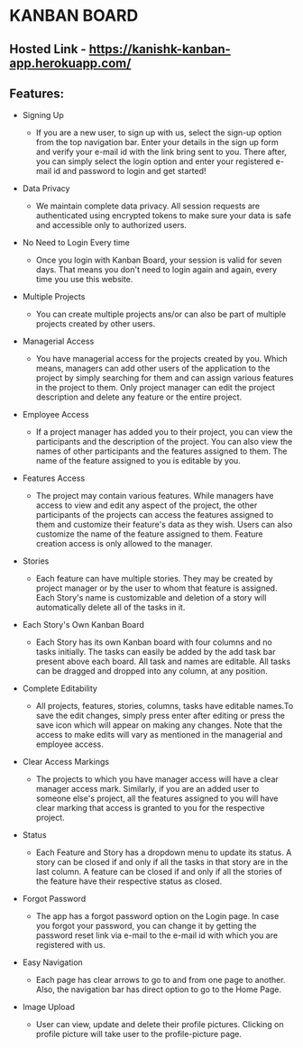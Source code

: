 # KANBAN BOARD

## Hosted Link - https://kanishk-kanban-app.herokuapp.com/

## Features:

- Signing Up

  - If you are a new user, to sign up with us, select the
    sign-up option from the top navigation bar. Enter your
    details in the sign up form and verify your e-mail id with
    the link bring sent to you. There after, you can simply
    select the login option and enter your registered e-mail id
    and password to login and get started!

- Data Privacy

  - We maintain complete data privacy. All session requests are
    authenticated using encrypted tokens to make sure your data
    is safe and accessible only to authorized users.

- No Need to Login Every time

  - Once you login with Kanban Board, your session is valid for
    seven days. That means you don't need to login again and
    again, every time you use this website.

- Multiple Projects

  - You can create multiple projects ans/or can also be part of
    multiple projects created by other users.

- Managerial Access

  - You have managerial access for the projects created by you.
    Which means, managers can add other users of the application
    to the project by simply searching for them and can assign
    various features in the project to them. Only project
    manager can edit the project description and delete any
    feature or the entire project.

- Employee Access

  - If a project manager has added you to their project, you can
    view the participants and the description of the project.
    You can also view the names of other participants and the
    features assigned to them. The name of the feature assigned
    to you is editable by you.

- Features Access

  - The project may contain various features. While managers
    have access to view and edit any aspect of the project, the
    other participants of the projects can access the features
    assigned to them and customize their feature's data as they
    wish. Users can also customize the name of the feature
    assigned to them. Feature creation access is only allowed to
    the manager.

- Stories

  - Each feature can have multiple stories. They may be created
    by project manager or by the user to whom that feature is
    assigned. Each Story's name is customizable and deletion of
    a story will automatically delete all of the tasks in it.

- Each Story's Own Kanban Board

  - Each Story has its own Kanban board with four columns and no
    tasks initially. The tasks can easily be added by the add
    task bar present above each board. All task and names are
    editable. All tasks can be dragged and dropped into any
    column, at any position.

- Complete Editability

  - All projects, features, stories, columns, tasks have
    editable names.To save the edit changes, simply press enter
    after editing or press the save icon which will appear on
    making any changes. Note that the access to make edits will
    vary as mentioned in the managerial and employee access.

- Clear Access Markings

  - The projects to which you have manager access will have a
    clear manager access mark. Similarly, if you are an added
    user to someone else's project, all the features assigned to
    you will have clear marking that access is granted to you
    for the respective project.

- Status

  - Each Feature and Story has a dropdown menu to update its
    status. A story can be closed if and only if all the tasks
    in that story are in the last column. A feature can be
    closed if and only if all the stories of the feature have
    their respective status as closed.

- Forgot Password

  - The app has a forgot password option on the Login page. In
    case you forgot your password, you can change it by getting
    the password reset link via e-mail to the e-mail id with
    which you are registered with us.

- Easy Navigation

  - Each page has clear arrows to go to and from one page to
    another. Also, the navigation bar has direct option to go to
    the Home Page.

- Image Upload

  - User can view, update and delete their profile pictures.
    Clicking on profile picture will take user to the
    profile-picture page.
